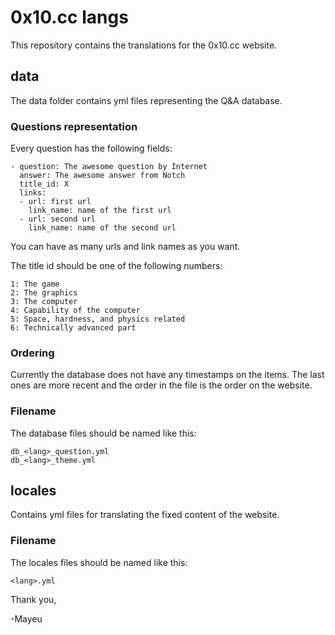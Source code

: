 # 0x10.cc langs

This repository contains the translations for the 0x10.cc website.

## data

The data folder contains yml files representing the Q&A database.

### Questions representation

Every question has the following fields:

    - question: The awesome question by Internet
      answer: The awesome answer from Notch
      title_id: X
      links:
      - url: first url
        link_name: name of the first url
      - url: second url
        link_name: name of the second url

You can have as many urls and link names as you want.

The title id should be one of the following numbers:

    1: The game
    2: The graphics
    3: The computer
    4: Capability of the computer
    5: Space, hardness, and physics related
    6: Technically advanced part

### Ordering

Currently the database does not have any timestamps on the items. 
The last ones are more recent and the order in the file is the order on the website.

### Filename

The database files should be named like this:

    db_<lang>_question.yml
    db_<lang>_theme.yml

## locales

Contains yml files for translating the fixed content of the website.

### Filename

The locales files should be named like this:

    <lang>.yml


Thank you,

-Mayeu